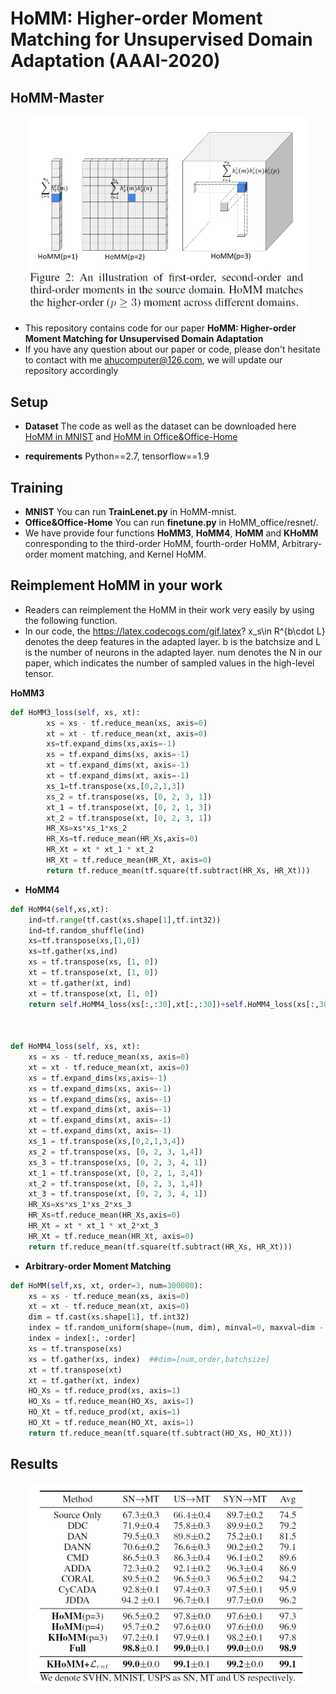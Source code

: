 # HoMM: Higher-order Moment Matching for Unsupervised Domain Adaptation (AAAI-2020)

## HoMM-Master
<div align=center><img src="https://github.com/chenchao666/HoMM-Master/blob/master/img/img1.PNG" width="450" /></div>


* This repository contains code for our paper **HoMM: Higher-order Moment Matching for Unsupervised Domain Adaptation**
* If you have any question about our paper or code, please don't hesitate to contact with me ahucomputer@126.com, we will update our repository accordingly

## Setup
* **Dataset** The code as well as the dataset can be downloaded here [HoMM in MNIST](https://drive.google.com/open?id=167tVIBI2dVa0D18i6CiM-hicFJ3DJFzX) and [HoMM in Office&Office-Home](https://drive.google.com/open?id=1-OSkyh1Vzg_sxWJ6u4nvuQ3FRfKmZ-UF)

* **requirements** Python==2.7, tensorflow==1.9

## Training
* **MNIST** You can run **TrainLenet.py** in HoMM-mnist.
* **Office&Office-Home** You can run **finetune.py** in HoMM_office/resnet/.
* We have provide four functions **HoMM3**, **HoMM4**, **HoMM** and **KHoMM** conresponding to the third-order HoMM, fourth-order HoMM, Arbitrary-order moment matching, and Kernel HoMM.

## Reimplement HoMM in your work
* Readers can reimplement the HoMM in their work very easily by using the following function.
* In our code, the https://latex.codecogs.com/gif.latex? x_s\in R^{b\cdot L} denotes the deep features in the adapted layer. b is the batchsize and L is the number of neurons in the adapted layer. num denotes the N in our paper, which indicates the number of sampled values in the high-level tensor.

**HoMM3**
```python
def HoMM3_loss(self, xs, xt):
        xs = xs - tf.reduce_mean(xs, axis=0)
        xt = xt - tf.reduce_mean(xt, axis=0)
        xs=tf.expand_dims(xs,axis=-1)
        xs = tf.expand_dims(xs, axis=-1)
        xt = tf.expand_dims(xt, axis=-1)
        xt = tf.expand_dims(xt, axis=-1)
        xs_1=tf.transpose(xs,[0,2,1,3])
        xs_2 = tf.transpose(xs, [0, 2, 3, 1])
        xt_1 = tf.transpose(xt, [0, 2, 1, 3])
        xt_2 = tf.transpose(xt, [0, 2, 3, 1])
        HR_Xs=xs*xs_1*xs_2
        HR_Xs=tf.reduce_mean(HR_Xs,axis=0)
        HR_Xt = xt * xt_1 * xt_2
        HR_Xt = tf.reduce_mean(HR_Xt, axis=0)
        return tf.reduce_mean(tf.square(tf.subtract(HR_Xs, HR_Xt)))
```

* **HoMM4**
```python
def HoMM4(self,xs,xt):
	ind=tf.range(tf.cast(xs.shape[1],tf.int32))
	ind=tf.random_shuffle(ind)
	xs=tf.transpose(xs,[1,0])
	xs=tf.gather(xs,ind)
	xs = tf.transpose(xs, [1, 0])
	xt = tf.transpose(xt, [1, 0])
	xt = tf.gather(xt, ind)
	xt = tf.transpose(xt, [1, 0])
	return self.HoMM4_loss(xs[:,:30],xt[:,:30])+self.HoMM4_loss(xs[:,30:60],xt[:,30:60])+self.HoMM4_loss(xs[:,60:90],xt[:,60:90])



def HoMM4_loss(self, xs, xt):
	xs = xs - tf.reduce_mean(xs, axis=0)
	xt = xt - tf.reduce_mean(xt, axis=0)
	xs = tf.expand_dims(xs,axis=-1)
	xs = tf.expand_dims(xs, axis=-1)
	xs = tf.expand_dims(xs, axis=-1)
	xt = tf.expand_dims(xt, axis=-1)
	xt = tf.expand_dims(xt, axis=-1)
	xt = tf.expand_dims(xt, axis=-1)
	xs_1 = tf.transpose(xs,[0,2,1,3,4])
	xs_2 = tf.transpose(xs, [0, 2, 3, 1,4])
	xs_3 = tf.transpose(xs, [0, 2, 3, 4, 1])
	xt_1 = tf.transpose(xt, [0, 2, 1, 3,4])
	xt_2 = tf.transpose(xt, [0, 2, 3, 1,4])
	xt_3 = tf.transpose(xt, [0, 2, 3, 4, 1])
	HR_Xs=xs*xs_1*xs_2*xs_3
	HR_Xs=tf.reduce_mean(HR_Xs,axis=0)
	HR_Xt = xt * xt_1 * xt_2*xt_3
	HR_Xt = tf.reduce_mean(HR_Xt, axis=0)
	return tf.reduce_mean(tf.square(tf.subtract(HR_Xs, HR_Xt)))
```

* **Arbitrary-order Moment Matching**
```python
def HoMM(self,xs, xt, order=3, num=300000):
	xs = xs - tf.reduce_mean(xs, axis=0)
	xt = xt - tf.reduce_mean(xt, axis=0)
	dim = tf.cast(xs.shape[1], tf.int32)
	index = tf.random_uniform(shape=(num, dim), minval=0, maxval=dim - 1, dtype=tf.int32)
	index = index[:, :order]
	xs = tf.transpose(xs)
	xs = tf.gather(xs, index)  ##dim=[num,order,batchsize]
	xt = tf.transpose(xt)
	xt = tf.gather(xt, index)
	HO_Xs = tf.reduce_prod(xs, axis=1)
	HO_Xs = tf.reduce_mean(HO_Xs, axis=1)
	HO_Xt = tf.reduce_prod(xt, axis=1)
	HO_Xt = tf.reduce_mean(HO_Xt, axis=1)
	return tf.reduce_mean(tf.square(tf.subtract(HO_Xs, HO_Xt)))
```


## Results
<div align=center><img src="https://github.com/chenchao666/HoMM-Master/blob/master/img/img4.PNG" width="450" /></div>

